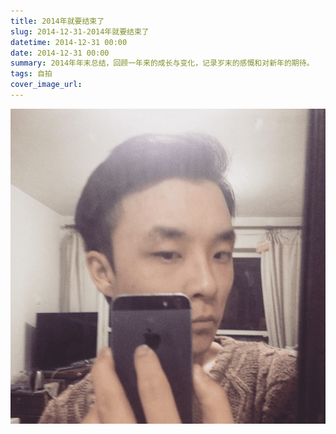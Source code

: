 ```yaml
---
title: 2014年就要结束了
slug: 2014-12-31-2014年就要结束了
datetime: 2014-12-31 00:00
date: 2014-12-31 00:00
summary: 2014年年末总结，回顾一年来的成长与变化，记录岁末的感慨和对新年的期待。
tags: 自拍
cover_image_url: 
---
```

![97894-5b5ojw8rbot.png](../assets/2019/09/1084534032.png)